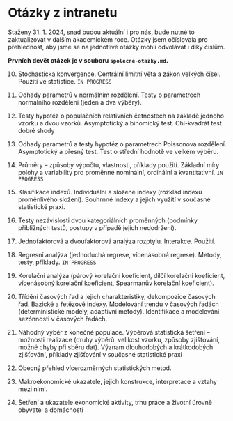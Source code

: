 # Otázky z intranetu 

Staženy 31. 1. 2024, snad budou aktuální i pro nás, bude nutné to zaktualizovat v dalším akademickém roce. 
Otázky jsem očíslovala pro přehlednost, aby jsme se na jednotlivé otázky mohli odvolávat i díky číslům.

**Prvních devět otázek je v souboru `spolecne-otazky.md`.**

10. Stochastická konvergence. Centrální limitní věta a zákon velkých čísel. Použití ve statistice. `IN PROGRESS`

1. Odhady parametrů v normálním rozdělení. Testy o parametrech normálního rozdělení (jeden a dva výběry).

1. Testy hypotéz o populačních relativních četnostech na základě jednoho vzorku a dvou vzorků. Asymptotický a binomický test. Chí-kvadrát test dobré shody

1. Odhady parametrů a testy hypotéz o parametrech Poissonova rozdělení. Asymptotický a přesný test. Test o střední hodnotě ve velkém výběru.

1. Průměry – způsoby výpočtu, vlastnosti, příklady použití. Základní míry polohy a variability pro proměnné nominální, ordinální a kvantitativní. `IN PROGRESS`

2. Klasifikace indexů. Individuální a složené indexy (rozklad indexu proměnlivého složení). Souhrnné indexy a jejich využití v současné statistické praxi.

3. Testy nezávislosti dvou kategoriálních proměnných (podmínky přibližných testů, postupy v případě jejich nedodržení).

4. Jednofaktorová a dvoufaktorová analýza rozptylu. Interakce. Použití.

5. Regresní analýza (jednoduchá regrese, vícenásobná regrese). Metody, testy, příklady. `IN PROGRESS`

6. Korelační analýza (párový korelační koeficient, dílčí korelační koeficient, vícenásobný korelační koeficient, Spearmanův korelační koeficient).

7. Třídění časových řad a jejich charakteristiky, dekompozice časových řad. Bazické a řetězové indexy. Modelování trendu v časových řadách (deterministické modely, adaptivní metody). Identifikace a modelování sezónnosti v časových řadách.

8. Náhodný výběr z konečné populace. Výběrová statistická šetření –možnosti realizace (druhy výběrů, velikost vzorku, způsoby zjišťování, možné chyby při sběru dat). Význam dlouhodobých a krátkodobých zjišťování, příklady zjišťování v současné statistické praxi

9.  Obecný přehled vícerozměrných statistických metod.

10. Makroekonomické ukazatele, jejich konstrukce, interpretace a vztahy mezi nimi.

11. Šetření a ukazatele ekonomické aktivity, trhu práce a životní úrovně obyvatel a domácností
